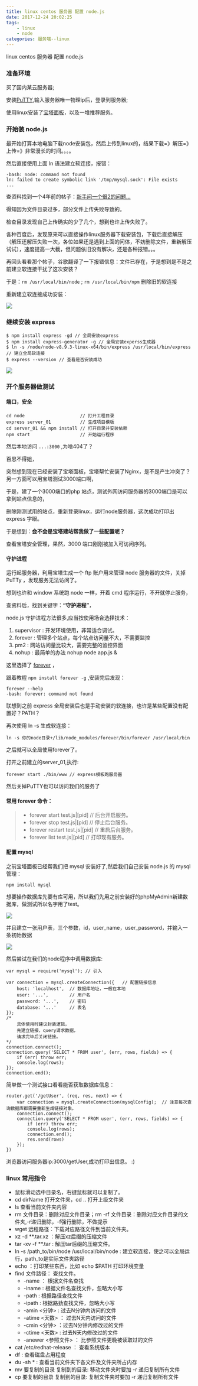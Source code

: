 ```yaml
---
title: linux centos 服务器 配置 node.js 
date: 2017-12-24 20:02:25
tags: 
    - linux
    - node
categories: 服务端--linux
---
```


linux centos 服务器 配置 node.js 

### 准备环境

买了国内某云服务器;

安装[PuTTY](https://www.putty.org/),输入服务器唯一物理ip后，登录到服务器;

使用linux安装了[宝塔面板](https://www.bt.cn/btcode.html)，以及一堆推荐服务。
<!-- more -->
### 开始装 node.js

最开始打算本地电脑下载node安装包，然后上传到linux的，结果下载=》解压=》上传=》非常漫长的时间。。。。

然后直接使用上面 ln 语法建立软连接，报错：

```
-bash: node: command not found
ln: failed to create symbolic link '/tmp/mysql.sock': File exists
...
```

查资料找到一个4年前的帖子：[新手问一个很2的问题…](https://cnodejs.org/topic/53116a24b96ffedc1a005081)

得知因为文件目录过多，部分文件上传失败导致的。

检查目录发现自己上传确实的少了几个，想到也许上传失败了。

各种百度后，发现原来可以直接操作linux服务器下载安装包，下载后直接解压（解压还解压失败一次，各位如果还是遇到上面的问体，不妨删除文件，重新解压试试），速度提高一大截，但问题依旧没有解决，还是各种报错。。。

再回头看看那个帖子，谷歌翻译了一下报错信息：文件已存在，于是想到是不是之前建立软连接干扰了这次安装？

于是：`rm /usr/local/bin/node` ; `rm /usr/local/bin/npm` 删除旧的软连接

重新建立软连接成功安装：

![](./1.png)

### 继续安装 express

```
$ npm install express -gd // 全局安装express 
$ npm install express-generator -g // 全局安装experss生成器
$ ln -s /node/node-v8.9.3-linux-x64/bin/express /usr/local/bin/express // 建立全局软连接
$ express --version // 查看是否安装成功
```

![](./2.png)

### 开个服务器做测试

#### 端口，安全

```
cd node                     // 打开工程目录
express server_01           // 生成项目模板
cd server_01 && npm install // 打开目录并安装依赖
npm start                   // 开始运行程序
```

然后本地访问 `...:3000` ,为啥404了？

百思不得姐，

突然想到现在已经安装了宝塔面板，宝塔帮忙安装了Nginx，是不是产生冲突了？另一方面可以用宝塔测试3000端口啊，

于是，建了一个3000端口的php 站点，测试外网访问服务器的3000端口是可以拿到站点信息的，

删除刚测试用的站点，重新登录linux，运行node服务器，这次成功打印出 express 字眼。

于是想到：**会不会是宝塔建站帮我做了一些配置呢？**

查看宝塔安全管理，果然，3000 端口刚刚被加入可访问序列。

#### 守护进程

运行起服务器，利用宝塔生成一个 ftp 账户用来管理 node 服务器的文件，关掉 PuTTy ，发现服务无法访问了。

想到也许和 window 系统跑 node 一样，开着 cmd 程序运行，不开就停止服务，

查资料后，找到关键字：**“守护进程”**，

node.js 守护进程方法很多,应当按使用场合选择技术：

1. supervisor : 开发环境使用，非常适合调试。
2. forever : 管理多个站点，每个站点访问量不大，不需要监控
3. pm2 : 网站访问量比较大，需要完整的监控界面
4. nohup : 最简单的办法 nohup node app.js &

这里选择了 [forever](https://github.com/foreverjs/forever) ，

跟着教程 `npm install forever -g` ,安装完后发现：

```
forever --help
-bash: forever: command not found
```

联想到之前 express 全局安装后也是手动安装的软连接，也许是某些配置没有配置好？PATH？

再次使用 ln -s 生成软连接：

```
ln -s 你的node目录+/lib/node_modules/forever/bin/forever /usr/local/bin
```

之后就可以全局使用forever了。

打开之前建立的server_01,执行:

```
forever start ./bin/www // express模板跑服务器
```

然后关掉PuTTY也可以访问我们的服务了

#### 常用 forever 命令：
> * forever start test.js|[pid] // 后台开启服务。
> * forever stop test.js|[pid] // 停止后台服务。
> * forever restart test.js|[pid] // 重启后台服务。
> * forever list test.js|[pid] // 打印现有服务。

#### 配置 mysql

之前宝塔面板已经帮我们把 mysql 安装好了,然后我们自己安装 node.js 的 mysql 管理：

```
npm install mysql
```

想要操作数据库先要有库可用，所以我们先用之前安装好的phpMyAdmin新建数据库，做测试所以名字用了test。

![](./3.png)

并且建立一张用户表，三个参数，id，user_name，user_password，并输入一条初始数据

![](./4.png)

然后尝试在我们的node程序中调用数据库:

```
var mysql = require('mysql'); // 引入

var connection = mysql.createConnection({   // 配置链接信息
    host: 'localhost',  // 数据库地址，一般在本地
    user: '...',        // 用户名
    password: '...',    // 密码
    database: '...'     // 表名
}); 
/*
    具体使用时建议封装逻辑，
    先建立链接，query请求数据，
    请求完毕后关闭链接。
*/
connection.connect();
connection.query('SELECT * FROM user', (err, rows, fields) => {
    if (err) throw err;
    console.log(rows);
});
connection.end();
```

简单做一个测试接口看看能否获取数据库信息：

```
router.get('/getUser', (req, res, next) => {
    var connection = mysql.createConnection(mysqlConfig);  // 注意每次查询数据库都需要重新生成链接对象。
    connection.connect();
    connection.query('SELECT * FROM user', (err, rows, fields) => {
        if (err) throw err;
        console.log(rows);
        connection.end();
        res.send(rows)
    });
})
```

浏览器访问服务器ip:3000/getUser,成功打印出信息。 :)

### linux 常用指令

* 鼠标滑动选中目录名，右键鼠标就可以复制了。
* cd dirName 打开文件夹，cd .. 打开上级文件夹
* ls 查看当前文件夹内容
* rm 文件目录：删除对应文件目录；rm -rf 文件目录：删除对应文件目录的文件夹,-r递归删除，-f强行删除，不做提示
* wget 远程路径：下载对应路径文件到当前文件夹。
* xz -d **.tar.xz ：解压xz后缀的压缩文件
* tar -xv -f **.tar : 解压tar后缀的压缩文件。
* ln -s /path_to/bin/node /usr/local/bin/node : 建立软连接，使之可以全局运行，path_to是实际文件夹路径
* echo ：打印某些东西，比如 echo $PATH 打印环境变量
* find 文件路径： 查找文件。
    * -name ： 根据文件名查找
    * -iname : 根据文件名查找文件，忽略大小写
    * -path : 根据路径查找文件
    * -ipath : 根据路劲查找文件，忽略大小写
    * -amin <分钟> : 过去N分钟内访问的文件
    * -atime <天数> ： 过去N天内访问的文件
    * -cmin <分钟> ：过去N分钟内修改过的文件
    * -ctime <天数> : 过去N天内修改过的文件
    * -anewer <参照文件> ： 比参照文件更晚被读取过的文件
* cat /etc/redhat-release ： 查看系统版本
* df : 查看磁盘占用程度
* du -sh * : 查看当前文件夹下各文件及文件夹所占内存
* mv 要复制的目录 复制到的目录: 移动文件夹时要加 -r 递归复制所有文件
* cp 要复制的目录 复制到的目录: 复制文件夹时要加 -r 递归复制所有文件